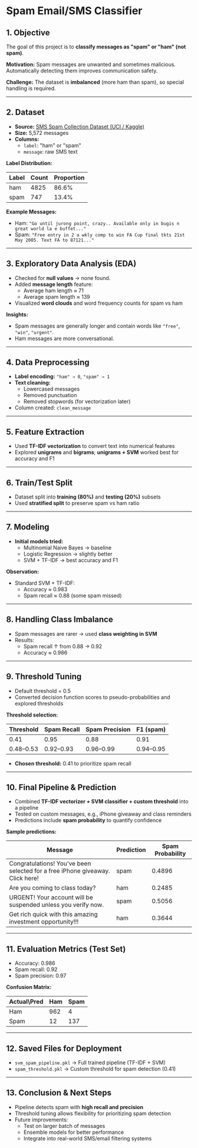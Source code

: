 # Spam Email/SMS Classifier

## 1. Objective
The goal of this project is to **classify messages as "spam" or "ham" (not spam)**.  

**Motivation:** Spam messages are unwanted and sometimes malicious. Automatically detecting them improves communication safety.  

**Challenge:** The dataset is **imbalanced** (more ham than spam), so special handling is required.

---

## 2. Dataset
- **Source:** [SMS Spam Collection Dataset (UCI / Kaggle)](https://www.kaggle.com/datasets/uciml/sms-spam-collection-dataset)  
- **Size:** 5,572 messages  
- **Columns:**  
  - `label`: "ham" or "spam"  
  - `message`: raw SMS text  

**Label Distribution:**

| Label | Count | Proportion |
|-------|-------|-----------|
| ham   | 4825  | 86.6%     |
| spam  | 747   | 13.4%     |

**Example Messages:**

- Ham: `"Go until jurong point, crazy.. Available only in bugis n great world la e buffet..."`
- Spam: `"Free entry in 2 a wkly comp to win FA Cup final tkts 21st May 2005. Text FA to 87121..."`

---

## 3. Exploratory Data Analysis (EDA)
- Checked for **null values** → none found.  
- Added **message length** feature:  
  - Average ham length ≈ 71  
  - Average spam length ≈ 139  
- Visualized **word clouds** and word frequency counts for spam vs ham  

**Insights:**  
- Spam messages are generally longer and contain words like `"free"`, `"win"`, `"urgent"`.  
- Ham messages are more conversational.

---

## 4. Data Preprocessing
- **Label encoding:** `"ham" → 0`, `"spam" → 1`  
- **Text cleaning:**  
  - Lowercased messages  
  - Removed punctuation  
  - Removed stopwords (for vectorization later)  
- Column created: `clean_message`

---

## 5. Feature Extraction
- Used **TF-IDF vectorization** to convert text into numerical features  
- Explored **unigrams** and **bigrams**; **unigrams + SVM** worked best for accuracy and F1

---

## 6. Train/Test Split
- Dataset split into **training (80%)** and **testing (20%)** subsets  
- Used **stratified split** to preserve spam vs ham ratio

---

## 7. Modeling
- **Initial models tried:**  
  - Multinomial Naive Bayes → baseline  
  - Logistic Regression → slightly better  
  - SVM + TF-IDF → best accuracy and F1  

**Observation:**  
- Standard SVM + TF-IDF:  
  - Accuracy ≈ 0.983  
  - Spam recall ≈ 0.88 (some spam missed)

---

## 8. Handling Class Imbalance
- Spam messages are rarer → used **class weighting in SVM**  
- Results:  
  - Spam recall ↑ from 0.88 → 0.92  
  - Accuracy ≈ 0.986

---

## 9. Threshold Tuning
- Default threshold = 0.5  
- Converted decision function scores to pseudo-probabilities and explored thresholds  

**Threshold selection:**

| Threshold | Spam Recall | Spam Precision | F1 (spam) |
|-----------|------------|----------------|-----------|
| 0.41      | 0.95       | 0.88           | 0.91      |
| 0.48–0.53 | 0.92–0.93  | 0.96–0.99      | 0.94–0.95 |

- **Chosen threshold:** 0.41 to prioritize spam recall

---

## 10. Final Pipeline & Prediction
- Combined **TF-IDF vectorizer + SVM classifier + custom threshold** into a pipeline  
- Tested on custom messages, e.g., iPhone giveaway and class reminders  
- Predictions include **spam probability** to quantify confidence

**Sample predictions:**

| Message | Prediction | Spam Probability |
|---------|-----------|----------------|
| Congratulations! You’ve been selected for a free iPhone giveaway. Click here! | spam | 0.4896 |
| Are you coming to class today? | ham | 0.2485 |
| URGENT! Your account will be suspended unless you verify now. | spam | 0.5056 |
| Get rich quick with this amazing investment opportunity!!! | ham | 0.3644 |

---

## 11. Evaluation Metrics (Test Set)
- Accuracy: 0.986  
- Spam recall: 0.92  
- Spam precision: 0.97  

**Confusion Matrix:**

| Actual\Pred | Ham | Spam |
|------------|-----|------|
| Ham        | 962 | 4    |
| Spam       | 12  | 137  |

---

## 12. Saved Files for Deployment
- `svm_spam_pipeline.pkl` → Full trained pipeline (TF-IDF + SVM)  
- `spam_threshold.pkl` → Custom threshold for spam detection (0.41)

---

## 13. Conclusion & Next Steps
- Pipeline detects spam with **high recall and precision**  
- Threshold tuning allows flexibility for prioritizing spam detection  
- Future improvements:  
  - Test on larger batch of messages  
  - Ensemble models for better performance  
  - Integrate into real-world SMS/email filtering systems
